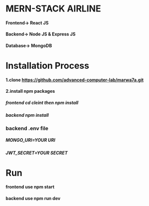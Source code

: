 # MERN-STACK AIRLINE
#### Frontend-> React JS

#### Backend-> Node JS & Express JS

#### Database-> MongoDB
# Installation Process

#### 1.clone https://github.com/advanced-computer-lab/marwa7a.git
#### 2.install npm packages
##### frontend cd cleint then npm install 

##### backend  npm install


### backend .env file
##### MONGO_URI=YOUR URI
##### JWT_SECRET=YOUR SECRET

# Run

#### frontend use npm start
#### backend use npm run dev


